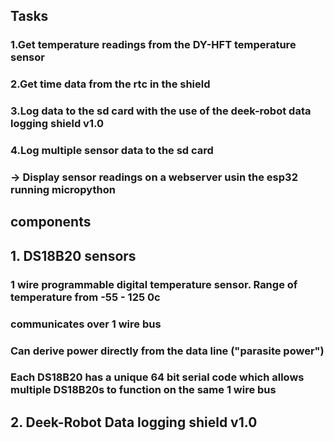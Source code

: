 ## Tasks

### 1.Get temperature readings from the DY-HFT temperature sensor 
### 2.Get time data from the rtc in the shield
### 3.Log data to the sd card with the use of the deek-robot data logging shield v1.0
### 4.Log multiple sensor data to the sd card
### -> Display sensor readings on a webserver usin the esp32 running micropython
## components
## 1. DS18B20 sensors

### 1 wire programmable digital temperature sensor. Range of temperature from -55 - 125 0c
### communicates over 1 wire bus
### Can derive power directly from the data line ("parasite power")
### Each DS18B20 has a unique 64 bit serial code which allows multiple DS18B20s to function on the same 1 wire bus


## 2. Deek-Robot Data logging shield v1.0

###
